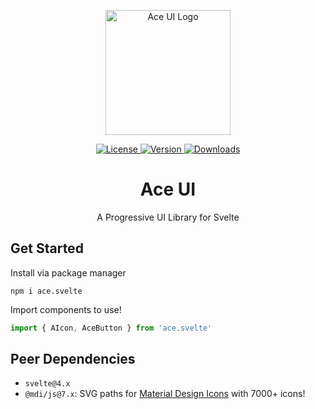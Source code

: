 <p align="center">
  <a href="https://ace-ui.yzzx.tech/" target="_blank">
    <img alt="Ace UI Logo" width="200" src="https://ace-ui.yzzx.tech/logo.svg">
  </a>
</p>

<p align="center">
  <a href="https://github.com/yzITI/ace-ui/blob/master/LICENSE.md">
    <img src="https://img.shields.io/npm/l/ace.svelte.svg" alt="License">
  </a>
  <a href="https://www.npmjs.com/package/ace.svelte">
    <img src="https://img.shields.io/npm/v/ace.svelte.svg" alt="Version">
  </a>
  <a href="https://www.npmjs.com/package/ace.svelte">
    <img src="https://img.shields.io/npm/dt/ace.svelte.svg" alt="Downloads">
  </a>
</p>

<h1 align="center">Ace UI</h1>
<p align="center">A Progressive UI Library for Svelte</p>

## Get Started

Install via package manager
```
npm i ace.svelte
```

Import components to use!
```js
import { AIcon, AceButton } from 'ace.svelte'
```

## Peer Dependencies

- `svelte@4.x`
- `@mdi/js@7.x`: SVG paths for [Material Design Icons](https://pictogrammers.com/library/mdi/) with 7000+ icons!
